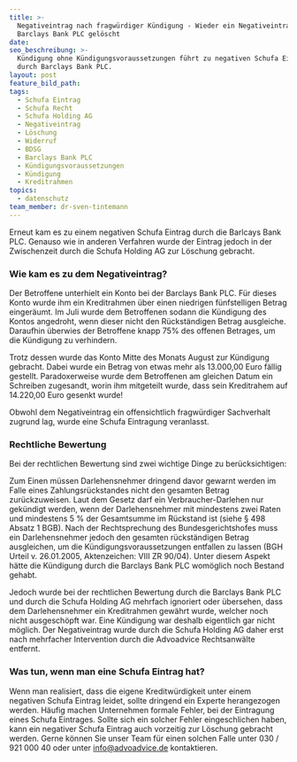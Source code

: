 ```yaml
---
title: >-
  Negativeintrag nach fragwürdiger Kündigung - Wieder ein Negativeintrag der
  Barclays Bank PLC gelöscht
date:
seo_beschreibung: >-
  Kündigung ohne Kündigungsvoraussetzungen führt zu negativen Schufa Eintrag
  durch Barclays Bank PLC.
layout: post
feature_bild_path:
tags:
  - Schufa Eintrag
  - Schufa Recht
  - Schufa Holding AG
  - Negativeintrag
  - Löschung
  - Widerruf
  - BDSG
  - Barclays Bank PLC
  - Kündigungsvoraussetzungen
  - Kündigung
  - Kreditrahmen
topics:
  - datenschutz
team_member: dr-sven-tintemann
---
```



Erneut kam es zu einem negativen Schufa Eintrag durch die Barlcays Bank PLC. Genauso wie in anderen Verfahren wurde der Eintrag jedoch in der Zwischenzeit durch die Schufa Holding AG zur L&ouml;schung gebracht.

### Wie kam es zu dem Negativeintrag?

Der Betroffene unterhielt ein Konto bei der Barclays Bank PLC. F&uuml;r dieses Konto wurde ihm ein Kreditrahmen &uuml;ber einen niedrigen f&uuml;nfstelligen Betrag einger&auml;umt. Im Juli wurde dem Betroffenen sodann die K&uuml;ndigung des Kontos angedroht, wenn dieser nicht den R&uuml;ckst&auml;ndigen Betrag ausgleiche. Daraufhin &uuml;berwies der Betroffene knapp 75% des offenen Betrages, um die K&uuml;ndigung zu verhindern.

Trotz dessen wurde das Konto Mitte des Monats August zur K&uuml;ndigung gebracht. Dabei wurde ein Betrag von etwas mehr als 13.000,00 Euro f&auml;llig gestellt. Paradoxerweise wurde dem Betroffenen am gleichen Datum ein Schreiben zugesandt, worin ihm mitgeteilt wurde, dass sein Kreditrahem auf 14.220,00 Euro gesenkt wurde!

Obwohl dem Negativeintrag ein offensichtlich fragw&uuml;rdiger Sachverhalt zugrund lag, wurde eine Schufa Eintragung veranlasst.

### Rechtliche Bewertung

Bei der rechtlichen Bewertung sind zwei wichtige Dinge zu ber&uuml;cksichtigen:

Zum Einen m&uuml;ssen Darlehensnehmer dringend davor gewarnt werden im Falle eines Zahlungsr&uuml;ckstandes nicht den gesamten Betrag zur&uuml;ckzuweisen. Laut dem Gesetz darf ein Verbraucher-Darlehen nur gek&uuml;ndigt werden, wenn der Darlehensnehmer mit mindestens zwei Raten und mindestens 5 % der Gesamtsumme im R&uuml;ckstand ist (siehe &sect; 498 Absatz 1 BGB). Nach der Rechtsprechung des Bundesgerichtshofes muss ein Darlehensnehmer jedoch den gesamten r&uuml;ckst&auml;ndigen Betrag ausgleichen, um die K&uuml;ndigungsvoraussetzungen entfallen zu lassen (BGH Urteil v. 26.01.2005, Aktenzeichen: VIII ZR 90/04). Unter diesem Aspekt h&auml;tte die K&uuml;ndigung durch die Barclays Bank PLC wom&ouml;glich noch Bestand gehabt.

Jedoch wurde bei der rechtlichen Bewertung durch die Barclays Bank PLC und durch die Schufa Holding AG mehrfach ignoriert oder &uuml;bersehen, dass dem Darlehensnehmer ein Kreditrahmen gew&auml;hrt wurde, welcher noch nicht ausgesch&ouml;pft war. Eine K&uuml;ndigung war deshalb eigentlich gar nicht m&ouml;glich. Der Negativeintrag wurde durch die Schufa Holding AG daher erst nach mehrfacher Intervention durch die Advoadvice Rechtsanw&auml;lte entfernt.

### Was tun, wenn man eine Schufa Eintrag hat?

Wenn man realisiert, dass die eigene Kreditw&uuml;rdigkeit unter einem negativen Schufa Eintrag leidet, sollte dringend ein Experte herangezogen werden. H&auml;ufig machen Unternehmen formale Fehler, bei der Eintragung eines Schufa Eintrages. Sollte sich ein solcher Fehler eingeschlichen haben, kann ein negativer Schufa Eintrag auch vorzeitig zur L&ouml;schung gebracht werden. Gerne k&ouml;nnen Sie unser Team f&uuml;r einen solchen Falle unter 030 / 921 000 40 oder unter info@advoadvice.de kontaktieren.